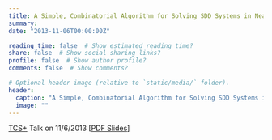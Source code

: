 ```yaml
---
title: A Simple, Combinatorial Algorithm for Solving SDD Systems in Nearly-Linear Time
summary: 
date: "2013-11-06T00:00:00Z"

reading_time: false  # Show estimated reading time?
share: false  # Show social sharing links?
profile: false  # Show author profile?
comments: false  # Show comments?

# Optional header image (relative to `static/media/` folder).
header:
  caption: "A Simple, Combinatorial Algorithm for Solving SDD Systems in Nearly-Linear Time"
  image: ""
---
```


[TCS+](https://sites.google.com/site/plustcs/) Talk on 11/6/2013
[[PDF Slides](http://cs-people.bu.edu/orecchia/files/talks/finalTCS+.pdf)]
